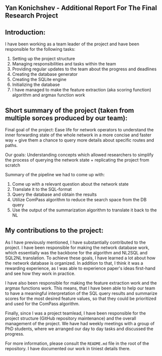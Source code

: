 ## Yan Konichshev - Additional Report For The Final Research Project

## Introduction:

I have been working as a team leader of the project and have been responsible for the following tasks:

1. Setting up the project structure
2. Managing responsibilities and tasks within the team
3. Providing regular updates to the team about the progress and deadlines
4. Creating the database generator
5. Creating the SQLite engine
6. Initializing the database
7. I have managed to make the feature extraction (aka scoring function) algorithm and argmax function work

## Short summary of the project (taken from multiple sorces produced by our team):

Final goal of the project: Ease life for network operators to understand the inner forwarding state of the whole network in a more concise and faster way + give them a chance to query more details about specific routes and paths.

Our goals: Understanding concepts which allowed researchers to simplify the process of querying the network state + replicating the project from scratch

Summary of the pipeline we had to come up with:

1. Come up with a relevant question about the network state
2. Translate it to the SQL-format
3. Query the database and obtain the results
4. Utilize ComPass algorithm to reduce the search space from the DB query
5. Use the output of the summarization algorithm to translate it back to the NL

## My contributions to the project:

As I have previously mentioned, I have substantially contributed to the project. I have been responsible for making the network database work, which essentially was the backbone for the algorithm and NL2SQL and SQL2NL translation. To achieve these goals, I have learned a lot about how the network database is organized. In addition to that, I think it was a rewarding experience, as I was able to experience paper's ideas first-hand and see how they work in practice.

I have also been responsible for making the feature extraction work and the argmax functions work. This means, that I have been able to help our team to have a meaningful interpretation of the SQL query results and summarize scores for the most desired feature values, so that they could be prioritized and used for the ComPass algorithm.

Finally, since I was a project teamlead, I have been responsible for the project structure (GitHub repository maintenance) and the overall management of the project. We have had weekly meetings with a group of PhD students, where we arranged our day to day tasks and discussed the progress.

For more information, please consult the `README.md` file in the root of the repository. I have documented our work in tiniest details there.
